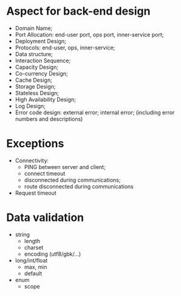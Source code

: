 # Aspect for back-end design

- Domain Name;
- Port Allocation: end-user port, ops port, inner-service port;
- Deployment Design;
- Protocols: end-user, ops, inner-service;
- Data structure;
- Interaction Sequence;
- Capacity Design;
- Co-currency Design;
- Cache Design;
- Storage Design;
- Stateless Design;
- High Availability Design;
- Log Design;
- Error code design: external error; internal error; (including error numbers and descriptions)

# Exceptions

- Connectivity: 
  - PING between server and client; 
  - connect timeout
  - disconnected during communications; 
  - route disconnected during communications
- Request timeout

# Data validation
- string
  - length
  - charset
  - encoding (utf8/gbk/...)
- long/int/float
  - max, min
  - default
- enum
  - scope

